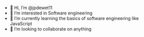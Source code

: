 - 👋 Hi, I’m @jpdewet11
- 👀 I’m interested in Software engineering
- 🌱 I’m currently learning the basics of software engineering like JavaScript
- 💞️ I’m looking to collaborate on anything

<!---
jpdewet11/jpdewet11 is a ✨ special ✨ repository because its `README.md` (this file) appears on your GitHub profile.
You can click the Preview link to take a look at your changes.
--->
